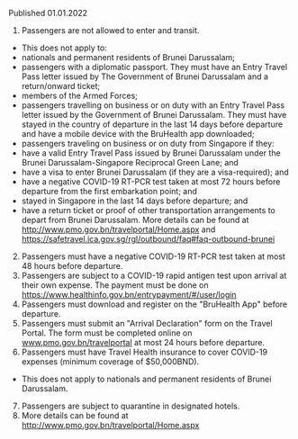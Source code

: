 Published 01.01.2022
1. Passengers are not allowed to enter and transit.
- This does not apply to:
- nationals and permanent residents of Brunei Darussalam;
- passengers with a diplomatic passport. They must have an Entry Travel Pass letter issued by The Government of Brunei Darussalam and a return/onward ticket;
- members of the Armed Forces;
- passengers travelling on business or on duty with an Entry Travel Pass letter issued by the Government of Brunei Darussalam. They must have stayed in the country of departure in the last 14 days before departure and have a mobile device with the BruHealth app downloaded;
- passengers traveling on business or on duty from Singapore if they:
- have a valid Entry Travel Pass issued by Brunei Darussalam under the Brunei Darussalam-Singapore Reciprocal Green Lane; and
- have a visa to enter Brunei Darussalam (if they are a visa-required); and
- have a negative COVID-19 RT-PCR test taken at most 72 hours before departure from the first embarkation point; and
- stayed in Singapore in the last 14 days before departure; and
- have a return ticket or proof of other transportation arrangements to depart from Brunei Darussalam.
More details can be found at <a href="http://www.pmo.gov.bn/travelportal/Home.aspx">http://www.pmo.gov.bn/travelportal/Home.aspx</a> and <a href="https://safetravel.ica.gov.sg/rgl/outbound/faq#faq-outbound-brunei">https://safetravel.ica.gov.sg/rgl/outbound/faq#faq-outbound-brunei</a>
2. Passengers must have a negative COVID-19 RT-PCR test taken at most 48 hours before departure.
3. Passengers are subject to a COVID-19 rapid antigen test upon arrival at their own expense. The payment must be done on <a href="https://www.healthinfo.gov.bn/entrypayment/#/user/login">https://www.healthinfo.gov.bn/entrypayment/#/user/login</a>
4. Passengers must download and register on the "BruHealth App" before departure.
5. Passengers must submit an "Arrival Declaration" form on the Travel Portal. The form must be completed online on <a href="http://www.pmo.gov.bn/travelportal">www.pmo.gov.bn/travelportal</a> at most 24 hours before departure.
6. Passengers must have Travel Health insurance to cover COVID-19 expenses (minimum coverage of $50,000BND).
- This does not apply to nationals and permanent residents of Brunei Darussalam.
7. Passengers are subject to quarantine in designated hotels.
8. More details can be found at <a href="http://www.pmo.gov.bn/travelportal/Home.aspx">http://www.pmo.gov.bn/travelportal/Home.aspx</a>